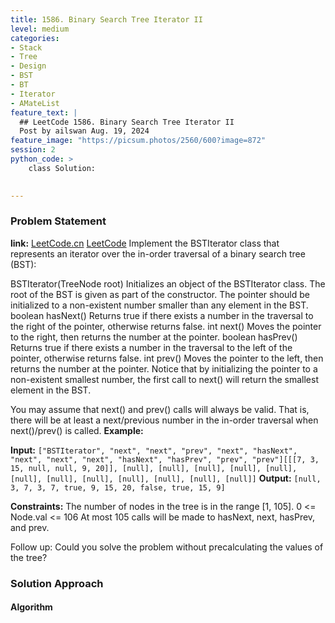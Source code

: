 ```yaml
---
title: 1586. Binary Search Tree Iterator II
level: medium
categories:
- Stack
- Tree
- Design
- BST
- BT
- Iterator
- AMateList
feature_text: |
  ## LeetCode 1586. Binary Search Tree Iterator II
  Post by ailswan Aug. 19, 2024
feature_image: "https://picsum.photos/2560/600?image=872"
session: 2
python_code: >
    class Solution:
   

---
```


### Problem Statement
**link:**
[LeetCode.cn](https://leetcode.cn/problems/binary-search-tree-iterator-ii/)
[LeetCode](https://leetcode.com/binary-search-tree-iterator-ii/)
Implement the BSTIterator class that represents an iterator over the in-order traversal of a binary search tree (BST):

BSTIterator(TreeNode root) Initializes an object of the BSTIterator class. The root of the BST is given as part of the constructor. The pointer should be initialized to a non-existent number smaller than any element in the BST.
boolean hasNext() Returns true if there exists a number in the traversal to the right of the pointer, otherwise returns false.
int next() Moves the pointer to the right, then returns the number at the pointer.
boolean hasPrev() Returns true if there exists a number in the traversal to the left of the pointer, otherwise returns false.
int prev() Moves the pointer to the left, then returns the number at the pointer.
Notice that by initializing the pointer to a non-existent smallest number, the first call to next() will return the smallest element in the BST.

You may assume that next() and prev() calls will always be valid. That is, there will be at least a next/previous number in the in-order traversal when next()/prev() is called.
**Example:**

**Input:** `["BSTIterator", "next", "next", "prev", "next", "hasNext", "next", "next", "next", "hasNext", "hasPrev", "prev", "prev"][[[7, 3, 15, null, null, 9, 20]], [null], [null], [null], [null], [null], [null], [null], [null], [null], [null], [null], [null]]`
**Output:** `[null, 3, 7, 3, 7, true, 9, 15, 20, false, true, 15, 9]`

**Constraints:**
The number of nodes in the tree is in the range [1, 105].
0 <= Node.val <= 106
At most 105 calls will be made to hasNext, next, hasPrev, and prev.
 

Follow up: Could you solve the problem without precalculating the values of the tree?

### Solution Approach
 
#### Algorithm
 